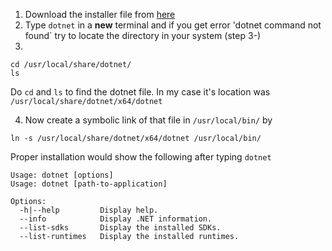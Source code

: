 1. Download the installer file from [here](https://dotnet.microsoft.com/en-us/learn/languages/fsharp-hello-world-tutorial/install)
2. Type `dotnet` in a __new__ terminal and if you get error 'dotnet command not found` try to locate the directory in your system (step 3-)
3. 
```
cd /usr/local/share/dotnet/
ls
```
Do `cd` and `ls` to find the dotnet file. In my case it's location was `/usr/local/share/dotnet/x64/dotnet`

4. Now create a symbolic link of that file in `/usr/local/bin/` by
```
ln -s /usr/local/share/dotnet/x64/dotnet /usr/local/bin/
```


Proper installation would show the following after typing `dotnet`
```
Usage: dotnet [options]
Usage: dotnet [path-to-application]

Options:
  -h|--help         Display help.
  --info            Display .NET information.
  --list-sdks       Display the installed SDKs.
  --list-runtimes   Display the installed runtimes.
```
